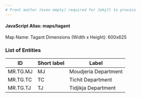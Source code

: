 ```yaml
---
# Front matter (even empty) required for Jekyll to process
---
```


#### JavaScript Alias: maps/tagant

Map Name: Tagant
Dimensions (Width x Height): 600x625

### List of Entities

| ID       | Short label | Label                |
| -------- | ----------- | -------------------- |
| MR.TG.MJ | MJ          | Moudjeria Department |
| MR.TG.TC | TC          | Tichit Department    |
| MR.TG.TJ | TJ          | Tidjikja Department  |

